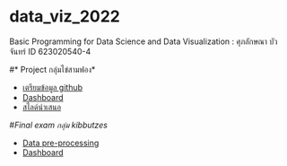 # data_viz_2022
Basic Programming for Data Science and Data Visualization : ศุภลักษณา  บัวจันทร์  ID 623020540-4

#* Project  กลุ่มไข่สามฟอง*
*  [เตรียมข้อมูล github](https://github.com/suphalaksana/data_viz_2022/blob/main/Final_Project.ipynb)
*  [Dashboard](https://datastudio.google.com/reporting/9afd59d0-81e6-4fc6-a25a-c69f68e8c94b/page/35poC?fbclid=IwAR34BBT_ivJyGuPE0sbbgjspvoVI9DhIsFBGeSHqCYttJ5j99S4LzuRhwMY)
*  [สไลด์นำเสนอ](https://github.com/suphalaksana/data_viz_2022/blob/main/final_project%20dataviz.pdf)




#*Final exam  กลุ่ม kibbutzes*
*  [Data pre-processing](https://github.com/suphalaksana/data_viz_2022/blob/main/Final_exam.ipynb)
*  [Dashboard](https://l.facebook.com/l.php?u=https%3A%2F%2Fdatastudio.google.com%2Freporting%2Fc2b2ae9d-2529-48ae-b883-cb3517f476af%3Ffbclid%3DIwAR0Vm5xXpQSuya2b3h_bCrAAIr5Sr4PymqpAdCXNd_G4ScIRf0rIXQIwpw4&h=AT1ceggZPHTR-9IcIprvEjJzVue74Q4zUu3EUzQLDJcQAjZ5oCqxr4ULaTuIuCD71aQueOITFCWpjyklUq9tNdex1cPUwQ2_8lPHWl4lUHvp_CvORp_jeWOaMKfI8ehteRtp_A)
